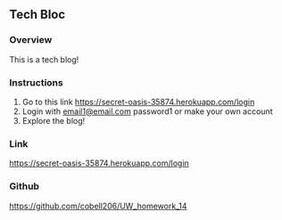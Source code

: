 ## Tech Bloc

### Overview
This is a tech blog!

### Instructions
1. Go to this link https://secret-oasis-35874.herokuapp.com/login
2. Login with email1@email.com password1 or make your own account
3. Explore the blog!

### Link
https://secret-oasis-35874.herokuapp.com/login

### Github
https://github.com/cobell206/UW_homework_14
